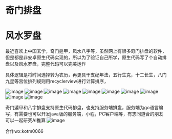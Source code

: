 
# 奇门排盘
# 风水罗盘

最近喜欢上中国玄学，奇门遁甲，风水八字等，虽然网上有很多奇门排盘的软件，但是都是非安卓原生代码实现的，所以为了验证自己所学，原生代码写了个自动排盘以及风水罗盘，完整代码可以完美运作


具体逻辑是将时间选择转为农历，再更具干支纪年法，五行生克，十二长生，八门九星等宫位排列规则用recyclerview进行计算排序，

![image](https://github.com/MartingKing/xuanxueapp/blob/master/images/1.jpg)
![image](https://github.com/MartingKing/xuanxueapp/blob/master/images/2.jpg)
![image](https://github.com/MartingKing/xuanxueapp/blob/master/images/3.jpg)
![image](https://github.com/MartingKing/xuanxueapp/blob/master/images/4.jpg)
![image](https://github.com/MartingKing/xuanxueapp/blob/master/images/5.jpg)
![image](https://github.com/MartingKing/xuanxueapp/blob/master/images/6.jpg)
![image](https://github.com/MartingKing/xuanxueapp/blob/master/images/7.jpg)
![image](https://github.com/MartingKing/xuanxueapp/blob/master/images/8.jpg)
![image](https://github.com/MartingKing/xuanxueapp/blob/master/images/9.jpg)
![image](https://github.com/MartingKing/xuanxueapp/blob/master/images/10.jpg)

奇门遁甲和八字排盘支持原生代码排盘，也支持服务端排盘，服务端为go语言编写，有需要也可以开发java版的服务端，小程，PC客户端等，有志同道合的朋友可以一起研究AI推算
![image](https://github.com/MartingKing/xuanxueapp/blob/master/images/11.jpg)

合作wx:kotm0066
